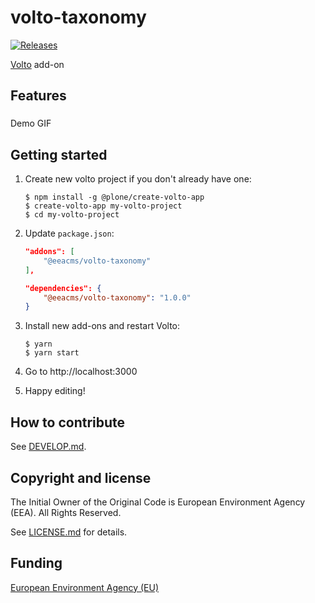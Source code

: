 # volto-taxonomy
[![Releases](https://img.shields.io/github/v/release/eea/volto-taxonomy)](https://github.com/eea/volto-taxonomy/releases)

[Volto](https://github.com/plone/volto) add-on

## Features

###

Demo GIF

## Getting started

1. Create new volto project if you don't already have one:
    ```
    $ npm install -g @plone/create-volto-app
    $ create-volto-app my-volto-project
    $ cd my-volto-project
    ```

1. Update `package.json`:
    ``` JSON
    "addons": [
        "@eeacms/volto-taxonomy"
    ],

    "dependencies": {
        "@eeacms/volto-taxonomy": "1.0.0"
    }
    ```

1. Install new add-ons and restart Volto:
    ```
    $ yarn
    $ yarn start
    ```

1. Go to http://localhost:3000

1. Happy editing!

## How to contribute

See [DEVELOP.md](https://github.com/eea/volto-taxonomy/blob/master/DEVELOP.md2).

## Copyright and license

The Initial Owner of the Original Code is European Environment Agency (EEA).
All Rights Reserved.

See [LICENSE.md](https://github.com/eea/volto-taxonomy/blob/master/LICENSE.md) for details.

## Funding

[European Environment Agency (EU)](http://eea.europa.eu)
